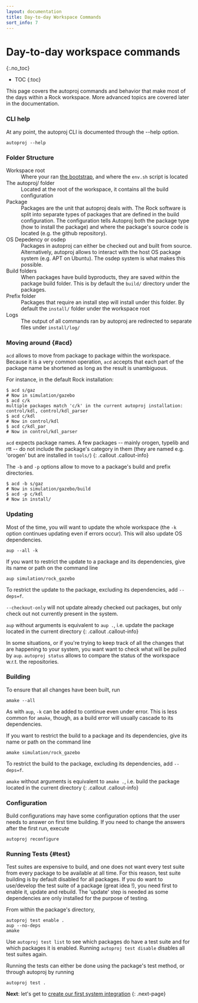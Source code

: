 ```yaml
---
layout: documentation
title: Day-to-day Workspace Commands
sort_info: 7
---
```


# Day-to-day workspace commands
{:.no_toc}

- TOC
{:toc}

This page covers the autoproj commands and behavior that make most of the days
within a Rock workspace. More advanced topics are covered later in the
documentation.

### CLI help

At any point, the autoproj CLI is documented through the --help option.

~~~
autoproj --help
~~~

### Folder Structure

<dl>
<dt>Workspace root</dt>
<dd>Where your ran <a href="index.html">the bootstrap</a>, and where the <code>env.sh</code> script is located</dd>
<dt>The autoproj/ folder</dt>
<dd>Located at the root of the workspace, it contains all the build configuration</dd>
<dt>Package</dt>
<dd>Packages are the unit that autoproj deals with. The Rock software is split
into separate types of packages that are defined in the build configuration.
The configuration tells Autoproj both the package type (how to install the
package) and where the package's source code is located (e.g. the github
repository).</dd>
<dt>OS Depedency or osdep</dt>
<dd>Packages in autoproj can either be checked out and built from source.
Alternatively, autoproj allows to interact with the host OS package system
(e.g. APT on Ubuntu). The osdep system is what makes this possible.</dd>
<dt>Build folders</dt>
<dd>When packages have build byproducts, they are saved within the package
build folder. This is by default the <code>build/</code> directory under the packages.</dd>
<dt>Prefix folder</dt>
<dd>Packages that require an install step will install under this folder. By
default the <code>install/</code> folder under the workspace root</dd>
<dt>Logs</dt>
<dd>The output of all commands ran by autoproj are redirected to separate files under <code>install/log/</code></dd>
</dl>

### Moving around {#acd}

`acd` allows to move from package to package within the workspace. Because it
is a very common operation, `acd` accepts that each part of the package name be
shortened as long as the result is unambiguous.

For instance, in the default Rock installation:

~~~
$ acd s/gaz
# Now in simulation/gazebo
$ acd c/k
multiple packages match 'c/k' in the current autoproj installation: control/kdl, control/kdl_parser
$ acd c/kdl
# Now in control/kdl
$ acd c/kdl_par
# Now in control/kdl_parser
~~~

`acd` expects package names. A few packages -- mainly orogen, typelib and rtt
-- do not include the package's category in them (they are named e.g. 'orogen'
but are installed in `tools/`)
{: .callout .callout-info}

The `-b` and `-p` options allow to move to a package's build and prefix directories. 

~~~
$ acd -b s/gaz
# Now in simulation/gazebo/build
$ acd -p c/kdl
# Now in install/
~~~

### Updating

Most of the time, you will want to update the whole workspace (the `-k` option
continues updating even if errors occur). This will also update OS
dependencies.

~~~
aup --all -k
~~~

If you want to restrict the update to a package and its dependencies, give its
name or path on the command line

~~~
aup simulation/rock_gazebo
~~~

To restrict the update to the package, excluding its dependencies, add `--deps=f`.

`--checkout-only` will not update already checked out packages, but
only check out not currently present in the system.

`aup` without arguments is equivalent to `aup .`, i.e. update the package
located in the current directory
{: .callout .callout-info}

In some situations, or if you're trying to keep track of all the changes that
are happening to your system, you want want to check what will be pulled by
`aup`. `autoproj status` allows to compare the status of the workspace w.r.t.
the repositories.

### Building

To ensure that all changes have been built, run

~~~
amake --all
~~~

As with `aup`, `-k` can be added to continue even under error. This is less
common for `amake`, though,  as a build error will usually cascade to its
dependencies.

If you want to restrict the build to a package and its dependencies, give its
name or path on the command line

~~~
amake simulation/rock_gazebo
~~~

To restrict the build to the package, excluding its dependencies, add `--deps=f`.

`amake` without arguments is equivalent to `amake .`, i.e. build the package
located in the current directory
{: .callout .callout-info}

### Configuration

Build configurations may have some configuration options that the user needs to
answer on first time building. If you need to change the answers after the first
run, execute

~~~
autoproj reconfigure
~~~

### Running Tests {#test}

Test suites are expensive to build, and one does not want every test suite from
every package to be available at all time. For this reason, test suite building
is by default disabled for all packages. If you do want to use/develop the test
suite of a package (great idea !), you need first to enable it, update and
rebuild. The 'update' step is needed as some dependencies are only installed
for the purpose of testing.

From within the package's directory,

~~~
autoproj test enable .
aup --no-deps
amake
~~~

Use `autoproj test list` to see which packages do have a test suite and for
which packages it is enabled. Running `autoproj test disable` disables all test
suites again.

Running the tests can either be done using the package's test method, or through
autoproj by running

~~~
autoproj test .
~~~

**Next**: let's get to [create our first system integration](getting_started.html)
{: .next-page}

